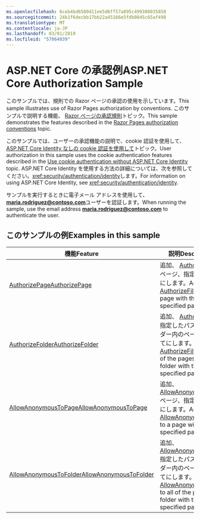 ```yaml
---
ms.openlocfilehash: 6ceb4bd6580d11ee5d6ff57a895c499308035858
ms.sourcegitcommit: 24b1f6decbb17bb22a45166e5fdb0845c65af498
ms.translationtype: MT
ms.contentlocale: ja-JP
ms.lasthandoff: 03/01/2019
ms.locfileid: "57064039"
---
```

# <a name="aspnet-core-authorization-sample"></a><span data-ttu-id="1535d-101">ASP.NET Core の承認例</span><span class="sxs-lookup"><span data-stu-id="1535d-101">ASP.NET Core Authorization Sample</span></span>

<span data-ttu-id="1535d-102">このサンプルでは、規則での Razor ページの承認の使用を示しています。</span><span class="sxs-lookup"><span data-stu-id="1535d-102">This sample illustrates use of Razor Pages authorization by conventions.</span></span> <span data-ttu-id="1535d-103">このサンプルで説明する機能、 [Razor ページの承認規則](https://docs.microsoft.com/aspnet/core/security/authorization/razor-pages-authorization)トピック。</span><span class="sxs-lookup"><span data-stu-id="1535d-103">This sample demonstrates the features described in the [Razor Pages authorization conventions](https://docs.microsoft.com/aspnet/core/security/authorization/razor-pages-authorization) topic.</span></span>

<span data-ttu-id="1535d-104">このサンプルでは、ユーザーの承認機能の説明で、cookie 認証を使用して、 [ASP.NET Core Identity なしの cookie 認証を使用して](https://docs.microsoft.com/aspnet/core/security/authentication/cookie)トピック。</span><span class="sxs-lookup"><span data-stu-id="1535d-104">User authorization in this sample uses the cookie authentication features described in the [Use cookie authentication without ASP.NET Core Identity](https://docs.microsoft.com/aspnet/core/security/authentication/cookie) topic.</span></span> <span data-ttu-id="1535d-105">ASP.NET Core Identity を使用する方法の詳細については、次を参照してください。<xref:security/authentication/identity>します。</span><span class="sxs-lookup"><span data-stu-id="1535d-105">For information on using ASP.NET Core Identity, see <xref:security/authentication/identity>.</span></span>

<span data-ttu-id="1535d-106">サンプルを実行するときに電子メール アドレスを使用して、 **maria.rodriguez@contoso.com**ユーザーを認証します。</span><span class="sxs-lookup"><span data-stu-id="1535d-106">When running the sample, use the email address **maria.rodriguez@contoso.com** to authenticate the user.</span></span>

## <a name="examples-in-this-sample"></a><span data-ttu-id="1535d-107">このサンプルの例</span><span class="sxs-lookup"><span data-stu-id="1535d-107">Examples in this sample</span></span>

| <span data-ttu-id="1535d-108">機能</span><span class="sxs-lookup"><span data-stu-id="1535d-108">Feature</span></span> | <span data-ttu-id="1535d-109">説明</span><span class="sxs-lookup"><span data-stu-id="1535d-109">Description</span></span> |
| --- | --- |
| [<span data-ttu-id="1535d-110">AuthorizePage</span><span class="sxs-lookup"><span data-stu-id="1535d-110">AuthorizePage</span></span>](https://docs.microsoft.com/dotnet/api/microsoft.extensions.dependencyinjection.pageconventioncollectionextensions.authorizepage) | <span data-ttu-id="1535d-111">追加、 [AuthorizeFilter](https://docs.microsoft.com/dotnet/api/microsoft.aspnetcore.mvc.authorization.authorizefilter)ページ、指定したパスにします。</span><span class="sxs-lookup"><span data-stu-id="1535d-111">Adds an [AuthorizeFilter](https://docs.microsoft.com/dotnet/api/microsoft.aspnetcore.mvc.authorization.authorizefilter) to the page with the specified path.</span></span> |
| [<span data-ttu-id="1535d-112">AuthorizeFolder</span><span class="sxs-lookup"><span data-stu-id="1535d-112">AuthorizeFolder</span></span>](https://docs.microsoft.com/dotnet/api/microsoft.extensions.dependencyinjection.pageconventioncollectionextensions.authorizefolder) | <span data-ttu-id="1535d-113">追加、 [AuthorizeFilter](https://docs.microsoft.com/dotnet/api/microsoft.aspnetcore.mvc.authorization.authorizefilter)指定したパスのフォルダー内のページのすべてにします。</span><span class="sxs-lookup"><span data-stu-id="1535d-113">Adds an [AuthorizeFilter](https://docs.microsoft.com/dotnet/api/microsoft.aspnetcore.mvc.authorization.authorizefilter) to all of the pages in a folder with the specified path.</span></span> |
| [<span data-ttu-id="1535d-114">AllowAnonymousToPage</span><span class="sxs-lookup"><span data-stu-id="1535d-114">AllowAnonymousToPage</span></span>](https://docs.microsoft.com/dotnet/api/microsoft.extensions.dependencyinjection.pageconventioncollectionextensions.allowanonymoustopage) | <span data-ttu-id="1535d-115">追加、 [AllowAnonymousFilter](https://docs.microsoft.com/dotnet/api/microsoft.aspnetcore.mvc.authorization.allowanonymousfilter)ページ、指定したパスにします。</span><span class="sxs-lookup"><span data-stu-id="1535d-115">Adds an [AllowAnonymousFilter](https://docs.microsoft.com/dotnet/api/microsoft.aspnetcore.mvc.authorization.allowanonymousfilter) to a page with the specified path.</span></span> |
| [<span data-ttu-id="1535d-116">AllowAnonymousToFolder</span><span class="sxs-lookup"><span data-stu-id="1535d-116">AllowAnonymousToFolder</span></span>](https://docs.microsoft.com/dotnet/api/microsoft.extensions.dependencyinjection.pageconventioncollectionextensions.allowanonymoustofolder) | <span data-ttu-id="1535d-117">追加、 [AllowAnonymousFilter](https://docs.microsoft.com/dotnet/api/microsoft.aspnetcore.mvc.authorization.allowanonymousfilter)指定したパスのフォルダー内のページのすべてにします。</span><span class="sxs-lookup"><span data-stu-id="1535d-117">Adds an [AllowAnonymousFilter](https://docs.microsoft.com/dotnet/api/microsoft.aspnetcore.mvc.authorization.allowanonymousfilter) to all of the pages in a folder with the specified path.</span></span> |

